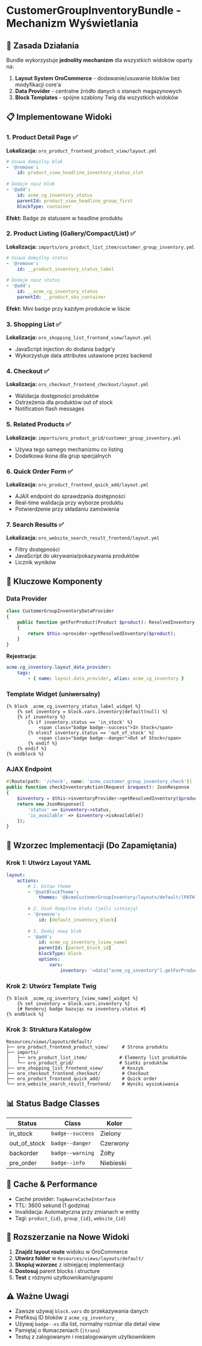 # CustomerGroupInventoryBundle - Mechanizm Wyświetlania

## 🎯 Zasada Działania

Bundle wykorzystuje **jednolity mechanizm** dla wszystkich widoków oparty na:
1. **Layout System OroCommerce** - dodawanie/usuwanie bloków bez modyfikacji core'a
2. **Data Provider** - centralne źródło danych o stanach magazynowych
3. **Block Templates** - spójne szablony Twig dla wszystkich widoków

## 📋 Implementowane Widoki

### 1. Product Detail Page ✅
**Lokalizacja:** `oro_product_frontend_product_view/layout.yml`
```yaml
# Usuwa domyślny blok
- '@remove':
    id: product_view_headline_inventory_status_slot
    
# Dodaje nasz blok
- '@add':
    id: acme_cg_inventory_status
    parentId: product_view_headline_group_first
    blockType: container
```
**Efekt:** Badge ze statusem w headline produktu

### 2. Product Listing (Gallery/Compact/List) ✅
**Lokalizacja:** `imports/oro_product_list_item/customer_group_inventory.yml`
```yaml
# Usuwa domyślny status
- '@remove':
    id: __product_inventory_status_label
    
# Dodaje nasz status
- '@add':
    id: __acme_cg_inventory_status
    parentId: __product_sku_container
```
**Efekt:** Mini badge przy każdym produkcie w liście

### 3. Shopping List ✅
**Lokalizacja:** `oro_shopping_list_frontend_view/layout.yml`
- JavaScript injection do dodania badge'y
- Wykorzystuje data attributes ustawione przez backend

### 4. Checkout ✅
**Lokalizacja:** `oro_checkout_frontend_checkout/layout.yml`
- Walidacja dostępności produktów
- Ostrzeżenia dla produktów out of stock
- Notification flash messages

### 5. Related Products ✅
**Lokalizacja:** `imports/oro_product_grid/customer_group_inventory.yml`
- Używa tego samego mechanizmu co listing
- Dodatkowa ikona dla grup specjalnych

### 6. Quick Order Form ✅
**Lokalizacja:** `oro_product_frontend_quick_add/layout.yml`
- AJAX endpoint do sprawdzania dostępności
- Real-time walidacja przy wyborze produktu
- Potwierdzenie przy składaniu zamówienia

### 7. Search Results ✅
**Lokalizacja:** `oro_website_search_result_frontend/layout.yml`
- Filtry dostępności
- JavaScript do ukrywania/pokazywania produktów
- Licznik wyników

## 🔧 Kluczowe Komponenty

### Data Provider
```php
class CustomerGroupInventoryDataProvider
{
    public function getForProduct(Product $product): ResolvedInventory
    {
        return $this->provider->getResolvedInventory($product);
    }
}
```
**Rejestracja:**
```yaml
acme.cg_inventory.layout_data_provider:
    tags:
        - { name: layout.data_provider, alias: acme_cg_inventory }
```

### Template Widget (uniwersalny)
```twig
{% block _acme_cg_inventory_status_label_widget %}
    {% set inventory = block.vars.inventory|default(null) %}
    {% if inventory %}
        {% if inventory.status == 'in_stock' %}
            <span class="badge badge--success">In Stock</span>
        {% elseif inventory.status == 'out_of_stock' %}
            <span class="badge badge--danger">Out of Stock</span>
        {% endif %}
    {% endif %}
{% endblock %}
```

### AJAX Endpoint
```php
#[Route(path: '/check', name: 'acme_customer_group_inventory_check')]
public function checkInventoryAction(Request $request): JsonResponse
{
    $inventory = $this->inventoryProvider->getResolvedInventory($product);
    return new JsonResponse([
        'status' => $inventory->status,
        'is_available' => $inventory->isAvailable()
    ]);
}
```

## 🎨 Wzorzec Implementacji (Do Zapamiętania)

### Krok 1: Utwórz Layout YAML
```yaml
layout:
    actions:
        # 1. Ustaw theme
        - '@setBlockTheme':
            themes: '@AcmeCustomerGroupInventory/layouts/default/[PATH]/template.html.twig'
        
        # 2. Usuń domyślne bloki (jeśli istnieją)
        - '@remove':
            id: [default_inventory_block]
        
        # 3. Dodaj nowy blok
        - '@add':
            id: acme_cg_inventory_[view_name]
            parentId: [parent_block_id]
            blockType: block
            options:
                vars:
                    inventory: '=data["acme_cg_inventory"].getForProduct(product)'
```

### Krok 2: Utwórz Template Twig
```twig
{% block _acme_cg_inventory_[view_name]_widget %}
    {% set inventory = block.vars.inventory %}
    {# Renderuj badge bazując na inventory.status #}
{% endblock %}
```

### Krok 3: Struktura Katalogów
```
Resources/views/layouts/default/
├── oro_product_frontend_product_view/     # Strona produktu
├── imports/
│   ├── oro_product_list_item/            # Elementy list produktów
│   └── oro_product_grid/                 # Siatki produktów
├── oro_shopping_list_frontend_view/       # Koszyk
├── oro_checkout_frontend_checkout/        # Checkout
├── oro_product_frontend_quick_add/        # Quick order
└── oro_website_search_result_frontend/    # Wyniki wyszukiwania
```

## 📊 Status Badge Classes

| Status | Class | Kolor |
|--------|-------|-------|
| in_stock | `badge--success` | Zielony |
| out_of_stock | `badge--danger` | Czerwony |
| backorder | `badge--warning` | Żółty |
| pre_order | `badge--info` | Niebieski |

## 🔄 Cache & Performance

- Cache provider: `TagAwareCacheInterface`
- TTL: 3600 sekund (1 godzina)
- Invalidacja: Automatyczna przy zmianach w entity
- Tagi: `product_{id}`, `group_{id}`, `website_{id}`

## 🚀 Rozszerzanie na Nowe Widoki

1. **Znajdź layout route** widoku w OroCommerce
2. **Utwórz folder** w `Resources/views/layouts/default/`
3. **Skopiuj wzorzec** z istniejącej implementacji
4. **Dostosuj** parent blocks i structure
5. **Test** z różnymi użytkownikami/grupami

## ⚠️ Ważne Uwagi

- Zawsze używaj `block.vars` do przekazywania danych
- Prefiksuj ID bloków z `acme_cg_inventory_`
- Używaj `badge--xs` dla list, normalny rozmiar dla detail view
- Pamiętaj o tłumaczeniach (`|trans`)
- Testuj z zalogowanym i niezalogowanym użytkownikiem